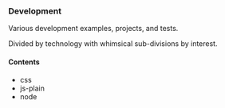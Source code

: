 ### Development

Various development examples, projects, and tests.

Divided by technology with whimsical sub-divisions by interest.

#### Contents
  * css
  * js-plain
  * node
